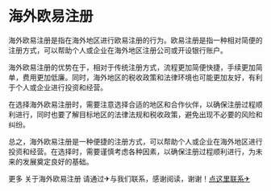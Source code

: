 # 海外欧易注册

海外欧易注册是指在海外地区进行欧易注册的行为。欧易注册是指一种相对简便的注册方式，可以帮助个人或企业在海外地区注册公司或开设银行账户。

海外欧易注册的优势在于，相对于传统注册方式，流程更加简便快捷，手续更加简单，费用更加低廉。同时，海外地区的税收政策和法律环境也可能更加友好，有利于个人或企业进行投资和经营。

在选择海外欧易注册时，需要注意选择合适的地区和合作伙伴，以确保注册过程顺利进行，同时也要了解目标地区的法律法规和税收政策，避免出现不必要的风险和纠纷。

总之，海外欧易注册是一种便捷的注册方式，可以帮助个人或企业在海外地区进行投资和经营。在选择时，需要谨慎考虑各种因素，以确保注册过程顺利进行，为未来的发展奠定良好的基础。

更多 关于海外欧易注册 请通过✈与我们联系，感谢阅读，谢谢！[点这里联系✈](https://a.k02.cc)